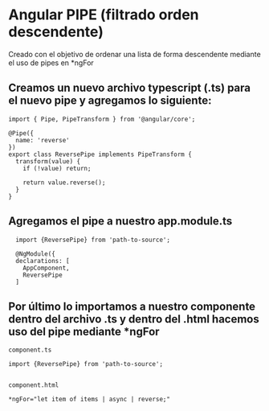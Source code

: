 # Angular PIPE (filtrado orden descendente)
Creado con el objetivo de ordenar una lista de forma descendente mediante el uso de pipes en *ngFor

## Creamos un nuevo archivo typescript (.ts) para el nuevo pipe y agregamos lo siguiente:

```
import { Pipe, PipeTransform } from '@angular/core';

@Pipe({
  name: 'reverse'
})
export class ReversePipe implements PipeTransform {
  transform(value) {
    if (!value) return;

    return value.reverse();
  }
}
```

## Agregamos el pipe a nuestro app.module.ts

```
  import {ReversePipe} from 'path-to-source';
  
  @NgModule({
  declarations: [
    AppComponent,
    ReversePipe
  ]
```
## Por último lo importamos a nuestro componente dentro del archivo .ts y dentro del .html hacemos uso del pipe mediante *ngFor

```
component.ts

import {ReversePipe} from 'path-to-source';
  
  ```
  
  ```
component.html

*ngFor="let item of items | async | reverse;"
  
  ```
